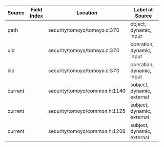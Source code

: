 | Source                        | Field Index | Location                      | Label at Source             |
|-------------------------------|-------------|-------------------------------|-----------------------------|
| path                          |             | security/tomoyo/tomoyo.c:370  | object, dynamic, input      |
| uid                           |             | security/tomoyo/tomoyo.c:370  | operation, dynamic, input   |
| kid                           |             | security/tomoyo/tomoyo.c:370  | operation, dynamic, input   |
| current                       |             | security/tomoyo/common.h:1140 | subject, dynamic, external  |
| current                       |             | security/tomoyo/common.h:1125 | subject, dynamic, external  |
| current                       |             | security/tomoyo/common.h:1206 | subject, dynamic, external  |
